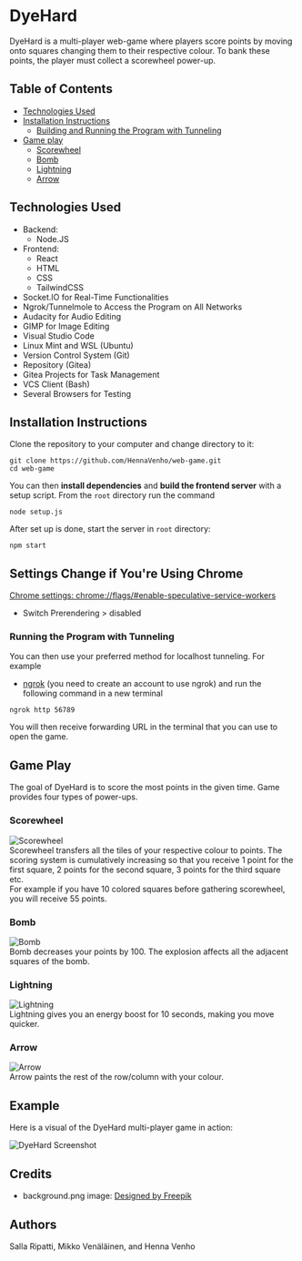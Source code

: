 # DyeHard

DyeHard is a multi-player web-game where players score points by moving onto squares changing them to their respective colour. To bank these points, the player must collect a scorewheel power-up.


## Table of Contents
- [Technologies Used](#technologies-used)
- [Installation Instructions](#installation-instructions)
    - [Building and Running the Program with Tunneling](#building-and-running-the-program-with-tunneling)
- [Game play](#game-play)
    - [Scorewheel](#scorewheel)
    - [Bomb](#bomb)
    - [Lightning](#lightning)
    - [Arrow](#arrow)


## Technologies Used

- Backend: 
    - Node.JS
- Frontend: 
    - React
    - HTML
    - CSS
    - TailwindCSS
- Socket.IO for Real-Time Functionalities
- Ngrok/Tunnelmole to Access the Program on All Networks
- Audacity for Audio Editing
- GIMP for Image Editing
- Visual Studio Code
- Linux Mint and WSL (Ubuntu)
- Version Control System (Git)
- Repository (Gitea)
- Gitea Projects for Task Management
- VCS Client (Bash)
- Several Browsers for Testing


## Installation Instructions

Clone the repository to your computer and change directory to it:

```
git clone https://github.com/HennaVenho/web-game.git
cd web-game
```  

You can then **install dependencies** and **build the frontend server** with a setup script. From the `root` directory run the command 
```console
node setup.js
```   
After set up is done, start the server in `root` directory:  
```console
npm start
```   


## Settings Change if You're Using Chrome

[Chrome settings: chrome://flags/#enable-speculative-service-workers](chrome://flags/#enable-speculative-service-workers)

- Switch Prerendering > disabled


### Running the Program with Tunneling

You can then use your preferred method for localhost tunneling. For example  
- [ngrok](https://ngrok.com/downloads) (you need to create an account to use ngrok) and run the following command in a new terminal  
```console
ngrok http 56789
```
You will then receive forwarding URL in the terminal that you can use to open the game.


## Game Play

The goal of DyeHard is to score the most points in the given time. Game provides four types of power-ups.


### Scorewheel
![Scorewheel](/power-ups/scorewheel.png)  
Scorewheel transfers all the tiles of your respective colour to points. The scoring system is cumulatively increasing so that you receive 1 point for the first square, 2 points for the second square, 3 points for the third square etc.   
For example if you have 10 colored squares before gathering scorewheel, you will receive 55 points. 


### Bomb
![Bomb](/power-ups/bomb.png)  
Bomb decreases your points by 100. The explosion affects all the adjacent squares of the bomb.


### Lightning
![Lightning](/power-ups/lightning.png)  
Lightning gives you an energy boost for 10 seconds, making you move quicker.


### Arrow
![Arrow](/power-ups/arrow.png)  
Arrow paints the rest of the row/column with your colour.


## Example

Here is a visual of the DyeHard multi-player game in action:

![DyeHard Screenshot](/game-in-progress.png)


## Credits

- background.png image: <a href="http://www.freepik.com">Designed by Freepik</a>


## Authors
Salla Ripatti, Mikko Venäläinen, and Henna Venho
